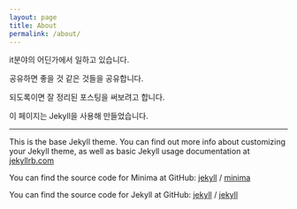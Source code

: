 ```yaml
---
layout: page
title: About
permalink: /about/
---
```


it분야의 어딘가에서 일하고 있습니다. 

공유하면 좋을 것 같은 것들을 공유합니다. 

되도록이면 잘 정리된 포스팅을 써보려고 합니다. 

이 페이지는 Jekyll을 사용해 만들었습니다. 

---

This is the base Jekyll theme. You can find out more info about customizing your Jekyll theme, as well as basic Jekyll usage documentation at [jekyllrb.com](https://jekyllrb.com/)

You can find the source code for Minima at GitHub:
[jekyll][jekyll-organization] /
[minima](https://github.com/jekyll/minima)

You can find the source code for Jekyll at GitHub:
[jekyll][jekyll-organization] /
[jekyll](https://github.com/jekyll/jekyll)


[jekyll-organization]: https://github.com/jekyll
